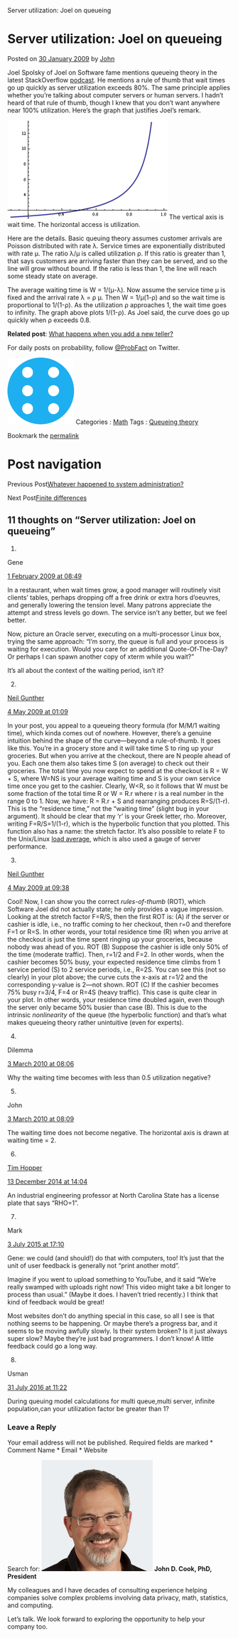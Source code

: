 Server utilization: Joel on queueing

# Server utilization: Joel on queueing

Posted on [30 January 2009](https://www.johndcook.com/blog/2009/01/30/server-utilization-joel-on-queuing/) by [John](https://www.johndcook.com/blog/author/john/)

Joel Spolsky of Joel on Software fame mentions queueing theory in the latest StackOverflow [podcast](http://itc.conversationsnetwork.org/shows/detail3993.html). He mentions a rule of thumb that wait times go up quickly as server utilization exceeds 80%. The same principle applies whether you’re talking about computer servers or human servers. I hadn’t heard of that rule of thumb, though I knew that you don’t want anywhere near 100% utilization. Here’s the graph that justifies Joel’s remark.

![utilization.gif](../_resources/0c866bacea0471baaf52ff4c697b6c38.gif)
The vertical axis is wait time. The horizontal access is utilization.

Here are the details. Basic queuing theory assumes customer arrivals are Poisson distributed with rate λ. Service times are exponentially distributed with rate μ. The ratio λ/μ is called utilization ρ. If this ratio is greater than 1, that says customers are arriving faster than they can be served, and so the line will grow without bound. If the ratio is less than 1, the line will reach some steady state on average.

The average waiting time is W = 1/(μ-λ). Now assume the service time μ is fixed and the arrival rate λ = ρ μ. Then W = 1/μ(1-ρ) and so the wait time is proportional to 1/(1-ρ). As the utilization ρ approaches 1, the wait time goes to infinity. The graph above plots 1/(1-ρ). As Joel said, the curve does go up quickly when ρ exceeds 0.8.

**Related post**: [What happens when you add a new teller?](https://www.johndcook.com/blog/2008/10/21/what-happens-when-you-add-a-new-teller/)

For daily posts on probability, follow [@ProbFact](https://twitter.com/probfact) on Twitter.

[![](../_resources/16e150c01c3521fd16f05cd6615e513c.png)](https://twitter.com/probfact)
Categories : [Math](https://www.johndcook.com/blog/category/math/)
Tags : [Queueing theory](https://www.johndcook.com/blog/tag/queueing-theory/)

Bookmark the [permalink](https://www.johndcook.com/blog/2009/01/30/server-utilization-joel-on-queuing/)

# Post navigation

Previous Post[Whatever happened to system administration?](https://www.johndcook.com/blog/2009/01/30/whatever-happened-to-system-administration/)

Next Post[Finite differences](https://www.johndcook.com/blog/2009/02/01/finite-differences/)

## 11 thoughts on “Server utilization: Joel on queueing”

1.
  Gene

 [ 1 February 2009 at 08:49](https://www.johndcook.com/blog/2009/01/30/server-utilization-joel-on-queuing/#comment-13510)

In a restaurant, when wait times grow, a good manager will routinely visit clients’ tables, perhaps dropping off a free drink or extra hors d’oeuvres, and generally lowering the tension level. Many patrons appreciate the attempt and stress levels go down. The service isn’t any better, but we feel better.

Now, picture an Oracle server, executing on a multi-processor Linux box, trying the same approach: “I’m sorry, the queue is full and your process is waiting for execution. Would you care for an additional Quote-Of-The-Day? Or perhaps I can spawn another copy of xterm while you wait?”

It’s all about the context of the waiting period, isn’t it?

2.
  [Neil Gunther](http://www.perfdynamics.com/)

 [ 4 May 2009 at 01:09](https://www.johndcook.com/blog/2009/01/30/server-utilization-joel-on-queuing/#comment-13511)

In your post, you appeal to a queueing theory formula (for M/M/1 waiting time), which kinda comes out of nowhere. However, there’s a genuine intuition behind the shape of the curve—beyond a rule-of-thumb. It goes like this. You’re in a grocery store and it will take time S to ring up your groceries. But when you arrive at the checkout, there are N people ahead of you. Each one them also takes time S (on average) to check out their groceries. The total time you now expect to spend at the checkout is R = W + S, where W=NS is your average waiting time and S is your own service time once you get to the cashier. Clearly, W<R, so it follows that W must be some fraction of the total time R or W = R.r where r is a real number in the range 0 to 1. Now, we have: R = R.r + S and rearranging produces R=S/(1-r). This is the “residence time,” not the “waiting time” (slight bug in your argument). It should be clear that my ‘r’ is your Greek letter, rho. Moreover, writing F=R/S=1/(1-r), which is the hyperbolic function that you plotted. This function also has a name: the stretch factor. It’s also possible to relate F to the Unix/Linux [load average](http://perfdynamics.blogspot.com/search?q=stretch), which is also used a gauge of server performance.

3.
  [Neil Gunther](http://www.perfdynamics.com/)

 [ 4 May 2009 at 09:38](https://www.johndcook.com/blog/2009/01/30/server-utilization-joel-on-queuing/#comment-13512)

Cool! Now, I can show you the correct *rules-of-thumb* (ROT), which Software Joel did not actually state; he only provides a vague impression. Looking at the stretch factor F=R/S, then the first ROT is: (A) if the server or cashier is idle, i.e., no traffic coming to her checkout, then r=0 and therefore F=1 or R=S. In other words, your total residence time (R) when you arrive at the checkout is just the time spent ringing up your groceries, because nobody was ahead of you. ROT (B) Suppose the cashier is idle only 50% of the time (moderate traffic). Then, r=1/2 and F=2. In other words, when the cashier becomes 50% busy, your expected residence time climbs from 1 service period (S) to 2 service periods, i.e., R=2S. You can see this (not so clearly) in your plot above; the curve cuts the x-axis at r=1/2 and the corresponding y-value is 2—not shown. ROT (C) If the cashier becomes 75% busy r=3/4, F=4 or R=4S (heavy traffic). This case is quite clear in your plot. In other words, your residence time doubled again, even though the server only became 50% busier than case (B). This is due to the intrinsic *nonlinearity* of the queue (the hyperbolic function) and that’s what makes queueing theory rather unintuitive (even for experts).

4.
  Dilemma

 [ 3 March 2010 at 08:06](https://www.johndcook.com/blog/2009/01/30/server-utilization-joel-on-queuing/#comment-13513)

Why the waiting time becomes with less than 0.5 utilization negative?

5.
  John

 [ 3 March 2010 at 08:09](https://www.johndcook.com/blog/2009/01/30/server-utilization-joel-on-queuing/#comment-13514)

The waiting time does not become negative. The horizontal axis is drawn at waiting time = 2.

6.
  [Tim Hopper](http://www.twitter.com/tdhopper)

 [ 13 December 2014 at 14:04](https://www.johndcook.com/blog/2009/01/30/server-utilization-joel-on-queuing/#comment-443495)

An industrial engineering professor at North Carolina State has a license plate that says “RHO=1”.

7.
  Mark

 [ 3 July 2015 at 17:10](https://www.johndcook.com/blog/2009/01/30/server-utilization-joel-on-queuing/#comment-558348)

Gene: we could (and should!) do that with computers, too! It’s just that the unit of user feedback is generally not “print another motd”.

Imagine if you went to upload something to YouTube, and it said “We’re really swamped with uploads right now! This video might take a bit longer to process than usual.” (Maybe it does. I haven’t tried recently.) I think that kind of feedback would be great!

Most websites don’t do anything special in this case, so all I see is that nothing seems to be happening. Or maybe there’s a progress bar, and it seems to be moving awfully slowly. Is their system broken? Is it just always super slow? Maybe they’re just bad programmers. I don’t know! A little feedback could go a long way.

8.
  Usman

 [ 31 July 2016 at 11:22](https://www.johndcook.com/blog/2009/01/30/server-utilization-joel-on-queuing/#comment-884686)

During queuing model calculations for multi queue,multi server, infinite population,can your utilization factor be greater than 1?

### Leave a Reply

Your email address will not be published. Required fields are marked *
Comment
Name *
Email *
Website

Search for:
[![](../_resources/a3e56690b2c900d4948769acbd52964f.png)](https://www.johndcook.com/)
**John D. Cook, PhD, President**

My colleagues and I have decades of consulting experience helping companies solve complex problems involving data privacy, math, statistics, and computing.

Let’s talk. We look forward to exploring the opportunity to help your company too.